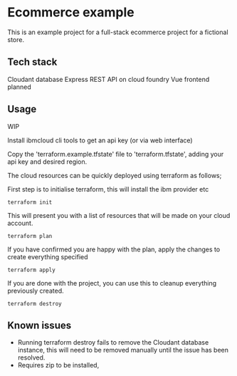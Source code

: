 # Ecommerce example

This is an example project for a full-stack ecommerce project for a fictional store.

## Tech stack

Cloudant database
Express REST API on cloud foundry
Vue frontend planned

## Usage

WIP

Install ibmcloud cli tools to get an api key (or via web interface)

Copy the 'terraform.example.tfstate' file to 'terraform.tfstate', adding your api key and desired region.

The cloud resources can be quickly deployed using terraform as follows;

First step is to initialise terraform, this will install the ibm provider etc
``` 
terraform init
```

This will present you with a list of resources that will be made on your cloud account.
```
terraform plan
```

If you have confirmed you are happy with the plan, apply the changes to create everything specified
```
terraform apply
```

If you are done with the project, you can use this to cleanup everything previously created.
```
terraform destroy
```

## Known issues

- Running terraform destroy fails to remove the Cloudant database instance, this will need to be removed manually until the issue has been resolved.
- Requires zip to be installed,